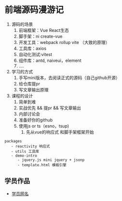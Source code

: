 # 前端源码漫游记

<!-- 开源的意识了 -->
1. 源码的场景
   1. 前端框架：Vue React生态
   2. 脚手架：ni create-vue
   3. 开发工具：webpack rollup vite （大致的原理）
   4. 工具库：axios
   5. 自动化测试:vitest
   6. 组件库：antd, naiveui，element
   7. ....
2. 学习的方式
   1. 手写mini版本，去阅读正式的源码（自己github开源）
   2. 给仓库提pr
   3. 写文章输出原理
3. 课程的设计
   1. 简单到难
   2. 实战优先 && 提pr && 写文章输出
   3. 内部讨论会
   4. 准备好你的github
   5. 使用js or ts（esno，tsup)
      1. 先从vue的响应式 和脚手架框架开始

```
packages
   - reactivity 响应式
   - utils 工具库
   - demo-intro
      - jquery.js mini jquery + jsonp
      - template.html 模板引擎
```

## 学员作品
* [学员网名](作品链接)
